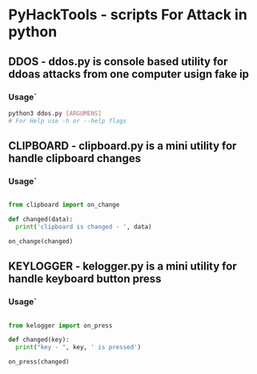 # PyHackTools - scripts For Attack in python

## DDOS - ddos.py is console based utility for ddoas attacks from one computer usign fake ip
### Usage\`
```bash
python3 ddos.py [ARGUMENS]
# For Help use -h or --help flags
```
## CLIPBOARD - clipboard.py is a mini utility for handle clipboard changes
### Usage\`
```python

from clipboard import on_change

def changed(data):
  print('clipboard is changed - ', data)

on_change(changed)
```
## KEYLOGGER - kelogger.py is a mini utility for handle keyboard button press
### Usage\`
```python

from kelogger import on_press

def changed(key):
  print("key - ", key, ' is pressed')

on_press(changed)
```
